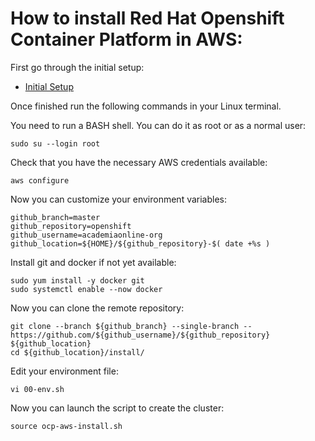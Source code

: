 # How to install Red Hat Openshift Container Platform in AWS:

First go through the initial setup:
- [Initial Setup](install/initial.md)

Once finished run the following commands in your Linux terminal.

You need to run a BASH shell. You can do it as root or as a normal user:
```
sudo su --login root

```
Check that you have the necessary AWS credentials available:
```
aws configure

```
Now you can customize your environment variables:
```
github_branch=master
github_repository=openshift
github_username=academiaonline-org
github_location=${HOME}/${github_repository}-$( date +%s )

```
Install git and docker if not yet available:
```
sudo yum install -y docker git
sudo systemctl enable --now docker

```
Now you can clone the remote repository:
```
git clone --branch ${github_branch} --single-branch -- https://github.com/${github_username}/${github_repository} ${github_location}
cd ${github_location}/install/

```
Edit your environment file:
```
vi 00-env.sh

```
Now you can launch the script to create the cluster:
```
source ocp-aws-install.sh

```
